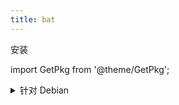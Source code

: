 ```yaml
---
title: bat
---
```


安装

import GetPkg from '@theme/GetPkg';

<GetPkg name="bat" dnf apt scoop/>

<details>
    <summary>针对 Debian</summary>

`batcat` 才是 Debian 专用的程序名，此是技术问题。可调整过来：

    echo alias bat=batcat | tee -a ~/.bashrc ~/.zshrc > /dev/null

</details>
